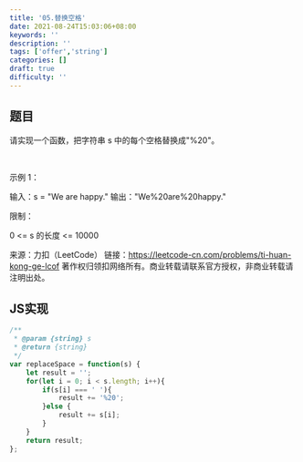```yaml
---
title: '05.替换空格'
date: 2021-08-24T15:03:06+08:00
keywords: ''
description: ''
tags: ['offer','string']
categories: []
draft: true
difficulty: ''
---
```


## 题目

请实现一个函数，把字符串 s 中的每个空格替换成"%20"。

 

示例 1：

输入：s = "We are happy."
输出："We%20are%20happy."
 

限制：

0 <= s 的长度 <= 10000

来源：力扣（LeetCode）
链接：https://leetcode-cn.com/problems/ti-huan-kong-ge-lcof
著作权归领扣网络所有。商业转载请联系官方授权，非商业转载请注明出处。

## JS实现

```javascript
/**
 * @param {string} s
 * @return {string}
 */
var replaceSpace = function(s) {
	let result = '';
	for(let i = 0; i < s.length; i++){
		if(s[i] === ' '){
			result += '%20';
		}else {
			result += s[i];
		}
	}
	return result;
};
```
